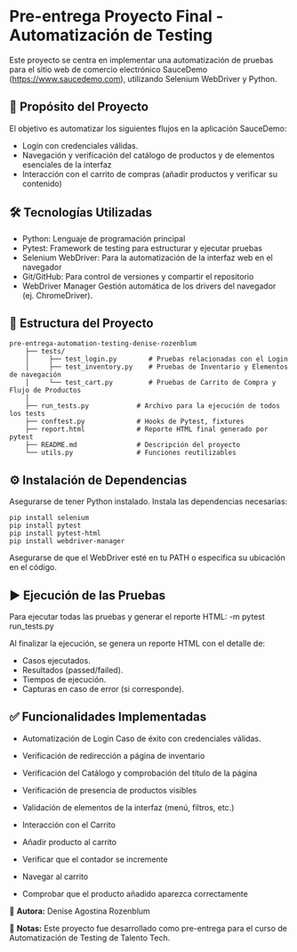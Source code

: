 # Pre-entrega Proyecto Final - Automatización de Testing

Este proyecto se centra en implementar una automatización de pruebas para el sitio web de comercio electrónico SauceDemo (https://www.saucedemo.com), utilizando Selenium WebDriver y Python.

## 🎯 Propósito del Proyecto
El objetivo es automatizar los siguientes flujos en la aplicación SauceDemo:
- Login con credenciales válidas.
- Navegación y verificación del catálogo de productos y de elementos esenciales de la interfaz
- Interacción con el carrito de compras (añadir productos y verificar su contenido)

## 🛠️ Tecnologías Utilizadas
- Python: Lenguaje de programación principal
- Pytest: Framework de testing para estructurar y ejecutar pruebas
- Selenium WebDriver: Para la automatización de la interfaz web en el navegador
- Git/GitHub: Para control de versiones y compartir el repositorio
- WebDriver Manager	Gestión automática de los drivers del navegador (ej. ChromeDriver).

## 📁 Estructura del Proyecto

 	pre-entrega-automation-testing-denise-rozenblum 
		├── tests/
		│     ├── test_login.py        # Pruebas relacionadas con el Login
		│     ├── test_inventory.py    # Pruebas de Inventario y Elementos de navegación
		│     └── test_cart.py         # Pruebas de Carrito de Compra y Flujo de Productos
		│
		├── run_tests.py            # Archivo para la ejecución de todos los tests
		├── conftest.py             # Hooks de Pytest, fixtures
		├── report.html             # Reporte HTML final generado por pytest
		├── README.md               # Descripción del proyecto
		└── utils.py                # Funciones reutilizables


## ⚙️ Instalación de Dependencias
Asegurarse de tener Python instalado.
Instala las dependencias necesarias:

	pip install selenium
	pip install pytest
	pip install pytest-html
	pip install webdriver-manager

Asegurarse de que el WebDriver esté en tu PATH o especifica su ubicación en el código.

## ▶️ Ejecución de las Pruebas
Para ejecutar todas las pruebas y generar el reporte HTML:  -m pytest run_tests.py

Al finalizar la ejecución, se genera un reporte HTML con el detalle de:
- Casos ejecutados.
- Resultados (passed/failed).
- Tiempos de ejecución.
- Capturas en caso de error (si corresponde).


## ✅ Funcionalidades Implementadas

- Automatización de Login Caso de éxito con credenciales válidas.
- Verificación de redirección a página de inventario

- Verificación del Catálogo y comprobación del título de la página
- Verificación de presencia de productos visibles
- Validación de elementos de la interfaz (menú, filtros, etc.)

- Interacción con el Carrito 
- Añadir producto al carrito
- Verificar que el contador se incremente
- Navegar al carrito
- Comprobar que el producto añadido aparezca correctamente


👤 **Autora:** Denise Agostina Rozenblum

📝 **Notas:** Este proyecto fue desarrollado como pre-entrega para el curso de Automatización de Testing de Talento Tech. 
